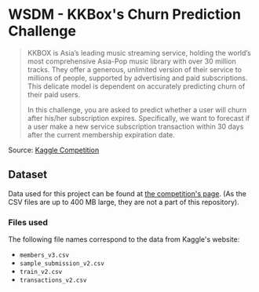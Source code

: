 # WSDM - KKBox's Churn Prediction Challenge

> KKBOX is Asia’s leading music streaming service, holding the world’s most 
>comprehensive Asia-Pop music library with over 30 million tracks. 
>They offer a generous, unlimited version of their service to millions of 
>people, supported by advertising and paid subscriptions. This delicate 
>model is dependent on accurately predicting churn of their paid users.
>
> In this challenge, you are asked to predict whether a user will churn 
>after his/her subscription expires. Specifically, we want to forecast if 
>a user make a new service subscription transaction within 30 days after 
>the current membership expiration date.


Source: [Kaggle Competition](https://www.kaggle.com/c/kkbox-churn-prediction-challenge/overview)

## Dataset

Data used for this project can be found at [the competition's page](https://www.kaggle.com/c/kkbox-churn-prediction-challenge/data).
(As the CSV files are up to 400 MB large, they are not a part of this repository).

### Files used

The following file names correspond to the data from Kaggle's website:

* `members_v3.csv`
* `sample_submission_v2.csv`
* `train_v2.csv`
* `transactions_v2.csv`
